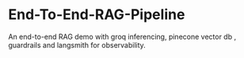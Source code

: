 # End-To-End-RAG-Pipeline
An end-to-end RAG demo with groq inferencing, pinecone vector db , guardrails and langsmith for observability.
